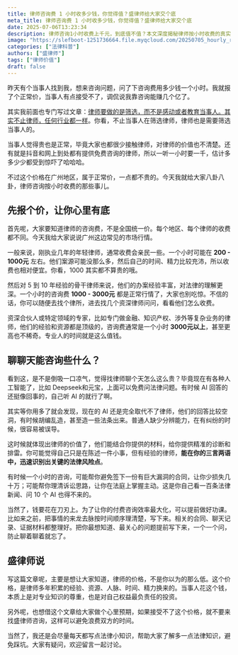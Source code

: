 ```yaml
---
title: 律师咨询费 1 小时收多少钱，你觉得值？盛律师给大家交个底
meta_title: 律师咨询费 1 小时收多少钱，你觉得值？盛律师给大家交个底
date: 2025-07-06T13:23:34
description: 律师咨询1小时收费上千元，到底值不值？本文深度揭秘律师按小时收费的真实行情与背后价值。从新手到资深专家，不同级别律师的收费标准有何差异？为何说付费咨询是"花小钱省大钱"的明智投资？文章对比了专业律师与免费AI咨询的本质区别，教你如何通过提前准备，最大化付费咨询的效益。了解律师收费的逻辑，才能真正认识到专业法律服务的价值所在。
image: "https://slefboot-1251736664.file.myqcloud.com/20250705_hourly_rate_cover.webp"
categories: ["法律科普"]
authors: ["盛律师"]
tags: ["律师价值"]
draft: false
---
```


昨天有个当事人找到我，想来咨询问题，问了下咨询费用多少钱一个小时。我就报了个正常价，当事人有点接受不了，调侃说我靠咨询能赚几个亿了。

其实我前面也专门写过文章：[律师要做的是筛选，而不是感动或者教育当事人。其实不止律师，任何行业都一样](https://shenglvshi.cn/filter_customers)。你看，不止当事人在筛选律师，律师也是需要筛选当事人的。

当事人觉得贵也是正常，毕竟大家也都很少接触律师，对律师的价值也不清楚。还有就是抖音和网上到处都有提供免费咨询的律师，所以一听一小时要一千，估计多多少少都受到惊吓了哈哈哈。

不过这个价格在广州地区，属于正常价，一点都不贵的。今天我就给大家八卦八卦，律师咨询按小时收费的那些事儿。

## 先报个价，让你心里有底

首先呢，大家要知道律师的咨询费，不是全国统一价。每个地区、每个律师的收费都不同。今天我给大家说说广州这边常见的市场行情。

一般来说，刚执业几年的年轻律师，通常收费会亲民一些。一个小时可能在 **200 - 1000元** 左右。他们案源可能没那么多，然后自己的时间、精力比较充沛，所以收费也相对便宜。你看，1000 其实都不算贵的哦。

然后对 5 到 10 年经验的骨干律师来说，他们的办案经验丰富，对法律的理解更深。一个小时的咨询费 **1000 - 3000元** 都是正常行情了，大家也别吃惊。不信的话，你可以随便去找个律所，进去找几个资深律师问问，看看他们怎么收费。

资深合伙人或特定领域的专家，比如专门做金融、知识产权、涉外等复杂业务的律师，他们的经验和资源都是顶级的，咨询费通常是一个小时 **3000元以上**，甚至更高也不稀奇。专业人的时间就是这么值钱。

## 聊聊天能咨询些什么？

看到这，是不是倒吸一口凉气，觉得找律师聊个天怎么这么贵？毕竟现在有各种人工智能了，比如 Deepseek和元宝，上面可以免费问法律问题。有时候 AI 回答的还挺像回事的，自己听 AI 的就行了啊。

其实等你用多了就会发现，现在的 AI 还是完全取代不了律师，他们的回答比较空洞，有时候胡编乱造，甚至造一些法条出来。普通人缺少分辨能力，在有纠纷的时候，很容易被误导。

这时候就体现出律师的价值了，他们能结合你提供的材料，给你提供精准的诊断和排雷。你可能觉得自己只是在陈述一件小事，但有经验的律师，**能在你的三言两语中，迅速识别出关键的法律风险点**。

有时候一个小时的咨询，可能帮你避免签下一份有巨大漏洞的合同，让你少损失几十万；可能帮你理清诉讼思路，让你在法庭上掌握主动。这是你自己看一百条法律新闻、问 10 个 AI 也得不来的。

当然了，钱要花在刀刃上。为了让你的付费咨询效率最大化，可以提前做好功课。比如来之前，把事情的来龙去脉按时间顺序理清楚，写下来。相关的合同、聊天记录、证据材料都整理好。把你最想知道、最关心的问题提前写下来，一个一个问，防止聊着聊着就忘了。

## 盛律师说

写这篇文章呢，主要是想让大家知道，律师的价格，不是你以为的那么低。这个价格，是律师多年积累的经验、资源、人脉、时间、精力换来的。当事人花这个钱，本质上是对专业知识的尊重，也是对自己权益最负责任的投资。

另外呢，也想借这个文章给大家做个心里预期，如果接受不了这个价格，就不要来找盛律师咨询，这样可以避免浪费双方的时间。

当然了，我还是会尽量每天都写点法律小知识，帮助大家了解多一点法律知识，避免踩坑。大家有疑问，欢迎留言一起讨论。